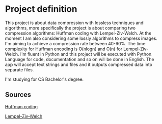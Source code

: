 # Project definition

This project is about data compression with lossless techniques and algorithms, more specifically the project is about comparing two compression algorithms: Huffman coding with Lempel-Ziv-Welch. At the moment I am also considering some lossly algorithms to compress images. I'm aiming to achieve a compression rate between 40-60%. The time complexity for Huffman encoding is O(nlogn) and  O(n) for Lempel-Ziv-Welch. I'm fluent in Python and this project will be executed with Python. Language for code, documentation and so on will be done in English. The app will accept text strings and files and it outputs compressed data into separate files.

I'm studying for CS Bachelor's degree.


## Sources

[Huffman coding](https://en.wikipedia.org/wiki/Huffman_coding)

[Lempel-Ziv-Welch](https://en.wikipedia.org/wiki/Lempel%E2%80%93Ziv%E2%80%93Welch)
